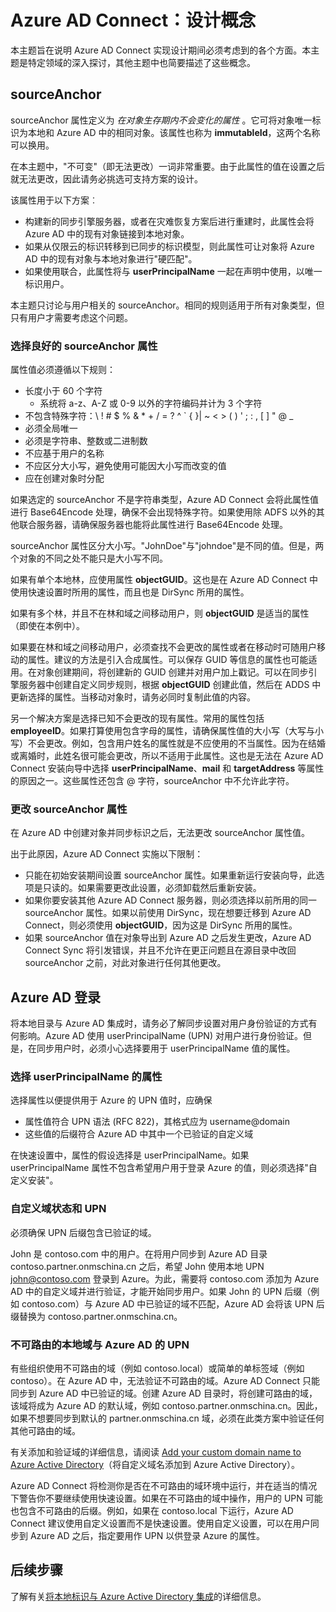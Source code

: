 <properties
   pageTitle="Azure AD Connect：设计概念 | Azure"
   description="本主题详细说明某些实现设计方面的问题"
   services="active-directory"
   documentationCenter=""
   authors="AndKjell"
   manager="femila"
   editor=""/>

<tags
   ms.service="active-directory"
   ms.custom = "azure-ad-connect"
   ms.devlang="na"
   ms.topic="article"
   ms.tgt_pltfrm="na"
   ms.workload="Identity"
   ms.date="09/13/2016"
   wacn.date="01/06/2017"
   ms.author="billmath"/>

# Azure AD Connect：设计概念
本主题旨在说明 Azure AD Connect 实现设计期间必须考虑到的各个方面。本主题是特定领域的深入探讨，其他主题中也简要描述了这些概念。

## sourceAnchor <a name="sourceanchor"></a>
sourceAnchor 属性定义为 *在对象生存期内不会变化的属性* 。它可将对象唯一标识为本地和 Azure AD 中的相同对象。该属性也称为 **immutableId**，这两个名称可以换用。

在本主题中，"不可变"（即无法更改）一词非常重要。由于此属性的值在设置之后就无法更改，因此请务必挑选可支持方案的设计。

该属性用于以下方案︰

- 构建新的同步引擎服务器，或者在灾难恢复方案后进行重建时，此属性会将 Azure AD 中的现有对象链接到本地对象。
- 如果从仅限云的标识转移到已同步的标识模型，则此属性可让对象将 Azure AD 中的现有对象与本地对象进行"硬匹配"。
- 如果使用联合，此属性将与 **userPrincipalName** 一起在声明中使用，以唯一标识用户。

本主题只讨论与用户相关的 sourceAnchor。相同的规则适用于所有对象类型，但只有用户才需要考虑这个问题。

### 选择良好的 sourceAnchor 属性
属性值必须遵循以下规则：

- 长度小于 60 个字符
    - 系统将 a-z、A-Z 或 0-9 以外的字符编码并计为 3 个字符
- 不包含特殊字符：&#92; ! # $ % & * + / = ? ^ &#96; { }| ~ < > ( ) ' ; : , [ ] " @ _
- 必须全局唯一
- 必须是字符串、整数或二进制数
- 不应基于用户的名称
- 不应区分大小写，避免使用可能因大小写而改变的值
- 应在创建对象时分配

如果选定的 sourceAnchor 不是字符串类型，Azure AD Connect 会将此属性值进行 Base64Encode 处理，确保不会出现特殊字符。如果使用除 ADFS 以外的其他联合服务器，请确保服务器也能将此属性进行 Base64Encode 处理。

sourceAnchor 属性区分大小写。"JohnDoe"与"johndoe"是不同的值。但是，两个对象的不同之处不能只是大小写不同。

如果有单个本地林，应使用属性 **objectGUID**。这也是在 Azure AD Connect 中使用快速设置时所用的属性，而且也是 DirSync 所用的属性。

如果有多个林，并且不在林和域之间移动用户，则 **objectGUID** 是适当的属性（即使在本例中）。

如果要在林和域之间移动用户，必须查找不会更改的属性或者在移动时可随用户移动的属性。建议的方法是引入合成属性。可以保存 GUID 等信息的属性也可能适用。在对象创建期间，将创建新的 GUID 创建并对用户加上戳记。可以在同步引擎服务器中创建自定义同步规则，根据 **objectGUID** 创建此值，然后在 ADDS 中更新选择的属性。当移动对象时，请务必同时复制此值的内容。

另一个解决方案是选择已知不会更改的现有属性。常用的属性包括 **employeeID**。如果打算使用包含字母的属性，请确保属性值的大小写（大写与小写）不会更改。例如，包含用户姓名的属性就是不应使用的不当属性。因为在结婚或离婚时，此姓名很可能会更改，所以不适用于此属性。这也是无法在 Azure AD Connect 安装向导中选择 **userPrincipalName**、**mail** 和 **targetAddress** 等属性的原因之一。这些属性还包含 @ 字符，sourceAnchor 中不允许此字符。

### 更改 sourceAnchor 属性
在 Azure AD 中创建对象并同步标识之后，无法更改 sourceAnchor 属性值。

出于此原因，Azure AD Connect 实施以下限制：

- 只能在初始安装期间设置 sourceAnchor 属性。如果重新运行安装向导，此选项是只读的。如果需要更改此设置，必须卸载然后重新安装。
- 如果你要安装其他 Azure AD Connect 服务器，则必须选择以前所用的同一 sourceAnchor 属性。如果以前使用 DirSync，现在想要迁移到 Azure AD Connect，则必须使用 **objectGUID**，因为这是 DirSync 所用的属性。
- 如果 sourceAnchor 值在对象导出到 Azure AD 之后发生更改，Azure AD Connect Sync 将引发错误，并且不允许在更正问题且在源目录中改回 sourceAnchor 之前，对此对象进行任何其他更改。

## Azure AD 登录
将本地目录与 Azure AD 集成时，请务必了解同步设置对用户身份验证的方式有何影响。Azure AD 使用 userPrincipalName (UPN) 对用户进行身份验证。但是，在同步用户时，必须小心选择要用于 userPrincipalName 值的属性。

### 选择 userPrincipalName 的属性
选择属性以便提供用于 Azure 的 UPN 值时，应确保

- 属性值符合 UPN 语法 (RFC 822)，其格式应为 username@domain
- 这些值的后缀符合 Azure AD 中其中一个已验证的自定义域

在快速设置中，属性的假设选择是 userPrincipalName。如果 userPrincipalName 属性不包含希望用户用于登录 Azure 的值，则必须选择"自定义安装"。

### 自定义域状态和 UPN
必须确保 UPN 后缀包含已验证的域。

John 是 contoso.com 中的用户。在将用户同步到 Azure AD 目录 contoso.partner.onmschina.cn 之后，希望 John 使用本地 UPN john@contoso.com 登录到 Azure。为此，需要将 contoso.com 添加为 Azure AD 中的自定义域并进行验证，才能开始同步用户。如果 John 的 UPN 后缀（例如 contoso.com）与 Azure AD 中已验证的域不匹配，Azure AD 会将该 UPN 后缀替换为 contoso.partner.onmschina.cn。

### 不可路由的本地域与 Azure AD 的 UPN
有些组织使用不可路由的域（例如 contoso.local）或简单的单标签域（例如 contoso）。在 Azure AD 中，无法验证不可路由的域。Azure AD Connect 只能同步到 Azure AD 中已验证的域。创建 Azure AD 目录时，将创建可路由的域，该域将成为 Azure AD 的默认域，例如 contoso.partner.onmschina.cn。因此，如果不想要同步到默认的 partner.onmschina.cn 域，必须在此类方案中验证任何其他可路由的域。

有关添加和验证域的详细信息，请阅读 [Add your custom domain name to Azure Active Directory](/documentation/articles/active-directory-add-domain/)（将自定义域名添加到 Azure Active Directory）。

Azure AD Connect 将检测你是否在不可路由的域环境中运行，并在适当的情况下警告你不要继续使用快速设置。如果在不可路由的域中操作，用户的 UPN 可能也包含不可路由的后缀。例如，如果在 contoso.local 下运行，Azure AD Connect 建议使用自定义设置而不是快速设置。使用自定义设置，可以在用户同步到 Azure AD 之后，指定要用作 UPN 以供登录 Azure 的属性。

## 后续步骤
了解有关[将本地标识与 Azure Active Directory 集成](/documentation/articles/active-directory-aadconnect/)的详细信息。

<!---HONumber=Mooncake_0926_2016-->
